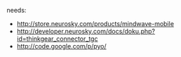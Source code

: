 needs:

 - http://store.neurosky.com/products/mindwave-mobile
 - http://developer.neurosky.com/docs/doku.php?id=thinkgear_connector_tgc
 - http://code.google.com/p/pyo/
